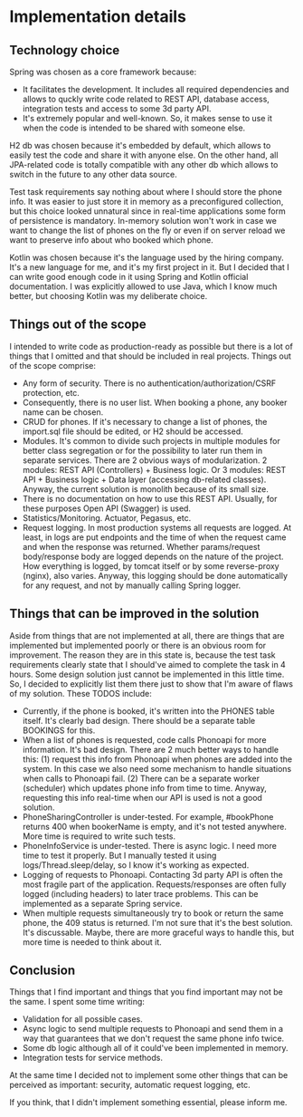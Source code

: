 # Implementation details

## Technology choice

Spring was chosen as a core framework because:
- It facilitates the development. It includes all required dependencies and allows to quckly
write code related to REST API, database access, integration tests and access to some 3d party API.
- It's extremely popular and well-known. So, it makes sense to use it when the code
is intended to be shared with someone else.

H2 db was chosen because it's embedded by default, which allows to easily test the code and 
share it with anyone else. On the other hand, all JPA-related code is totally compatible with any
other db which allows to switch in the future to any other data source.

Test task requirements say nothing about where I should store the phone info. It was easier 
to just store it in memory as a preconfigured collection, but this choice looked unnatural since in 
real-time applications some form of persistence is mandatory. In-memory solution won't work in
case we want to change the list of phones on the fly or even if on server reload we want to preserve info 
about who booked which phone.

Kotlin was chosen because it's the language used by the hiring company. It's a new language 
for me, and it's my first project in it. But I decided that I can write good enough code in it
using Spring and Kotlin official documentation. I was explicitly allowed to use Java, which I 
know much better, but choosing Kotlin was my deliberate choice.

## Things out of the scope

I intended to write code as production-ready as possible but there is a lot of things
that I omitted and that should be included in real projects. Things out of the scope 
comprise:
- Any form of security. There is no authentication/authorization/CSRF protection, etc.
- Consequently, there is no user list. When booking a phone, any booker name can be chosen.
- CRUD for phones. If it's necessary to change a list of phones, the import.sql file should
  be edited, or H2 should be accessed.
- Modules. It's common to divide such projects in multiple modules for better class 
  segregation or for the possibility to later run them in separate services. There are 2 obvious ways
  of modularization. 2 modules: REST API (Controllers) + Business logic.
  Or 3 modules: REST API + Business logic + Data layer (accessing db-related classes). Anyway, 
  the current solution is monolith because of its small size.
- There is no documentation on how to use this REST API. Usually, for these purposes Open API
  (Swagger) is used.
- Statistics/Monitoring. Actuator, Pegasus, etc.
- Request logging. In most production systems all requests are logged. At least, in logs are put
endpoints and the time of when the request came and when the response was returned.
Whether params/request body/response body are logged depends on the nature of the project.
How everything is logged, by tomcat itself or by some reverse-proxy (nginx), also varies. Anyway,
this logging should be done automatically for any request, and not by manually calling Spring
logger.

## Things that can be improved in the solution

Aside from things that are not implemented at all, there are things that are implemented
but implemented poorly or there is an obvious room for improvement. The reason they are
in this state is, because the test task requirements clearly state that I should've aimed
to complete the task in 4 hours. Some design solution just cannot be implemented in this 
little time. So, I decided to explicitly list them there just to show that I'm aware
of flaws of my solution. These TODOS include:
- Currently, if the phone is booked, it's written into the PHONES table itself. It's clearly
bad design. There should be a separate table BOOKINGS for this.
- When a list of phones is requested, code calls Phonoapi for more information. It's bad design.
There are 2 much better ways to handle this: (1) request this info from Phonoapi when phones
are added into the system. In this case we also need some mechanism to handle situations
when calls to Phonoapi fail. (2) There can be a separate worker (scheduler) which updates
phone info from time to time. Anyway, requesting this info real-time when our API is used 
is not a good solution.
- PhoneSharingController is under-tested. For example, #bookPhone returns 400 
when bookerName is empty, and it's not tested anywhere. More time is required to write such tests.
- PhoneInfoService is under-tested. There is async logic. I need more time to test it properly.
But I manually tested it using logs/Thread.sleep/delay, so I know it's working as expected.
- Logging of requests to Phonoapi. Contacting 3d party API is often the most fragile part
of the application. Requests/responses are often fully logged (including headers) to later
trace problems. This can be implemented as a separate Spring service.
- When multiple requests simultaneously try to book or return the same phone, the 409 status is
returned. I'm not sure that it's the best solution. It's discussable. Maybe, there are more
graceful ways to handle this, but more time is needed to think about it.

## Conclusion

Things that I find important and things that you find important may not be the same. I spent
some time writing:
- Validation for all possible cases.
- Async logic to send multiple requests to Phonoapi and send them in a way that guarantees 
that we don't request the same phone info twice.
- Some db logic although all of it could've been implemented in memory.
- Integration tests for service methods.

At the same time I decided not to implement some other things that can be perceived as important:
security, automatic request logging, etc.

If you think, that I didn't implement something essential, please inform me.
